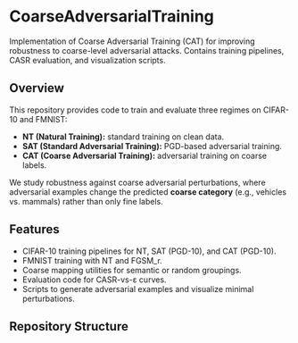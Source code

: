 # CoarseAdversarialTraining
Implementation of Coarse Adversarial Training (CAT) for improving robustness to coarse-level adversarial attacks. Contains training pipelines, CASR evaluation, and visualization scripts.

## Overview
This repository provides code to train and evaluate three regimes on CIFAR-10 and FMNIST:  

- **NT (Natural Training):** standard training on clean data.  
- **SAT (Standard Adversarial Training):** PGD-based adversarial training.  
- **CAT (Coarse Adversarial Training):** adversarial training on coarse labels.  

We study robustness against coarse adversarial perturbations, where adversarial examples change the predicted **coarse category** (e.g., vehicles vs. mammals) rather than only fine labels.

## Features
- CIFAR-10 training pipelines for NT, SAT (PGD-10), and CAT (PGD-10).
- FMNIST training with NT and FGSM_r.
- Coarse mapping utilities for semantic or random groupings.
- Evaluation code for CASR-vs-ε curves.
- Scripts to generate adversarial examples and visualize minimal perturbations.

## Repository Structure
